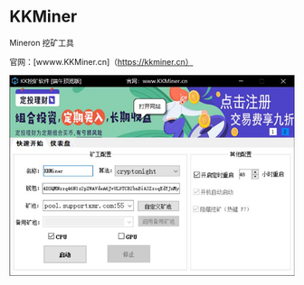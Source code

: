 # KKMiner

Mineron 挖矿工具


官网：[wwww.KKMiner.cn]（https://kkminer.cn）

![Image text](images/KKMiner.jpg)
